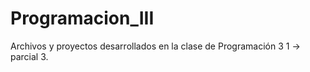 ﻿# Programacion_III
Archivos y proyectos desarrollados en la clase de Programación 3
1 -> parcial 3.
